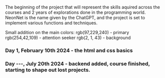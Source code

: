 The beginning of the project that will represent the skills aquired across the courses and 2 years of explorations done in the programming world. 
NeonNet is the name given by the ChatGPT, and the project is set to implement various functions and techniques.

Small addition on the main colors:
rgb(97,229,240) - primary 
rgb(254,42,109) - attention seeker
rgb(2, 1, 43) - background

### Day 1, February 10th 2024 - the html and css basics 

### Day ---, July 20th 2024 - backend added, course finished, starting to shape out lost projects.
